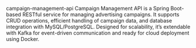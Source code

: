 campaign-management-api
Campaign Management API is a Spring Boot-based RESTful service for managing advertising campaigns. It supports CRUD operations, efficient handling of campaign data, and database integration with MySQL/PostgreSQL. Designed for scalability, it’s extendable with Kafka for event-driven communication and ready for cloud deployment using Docker.
